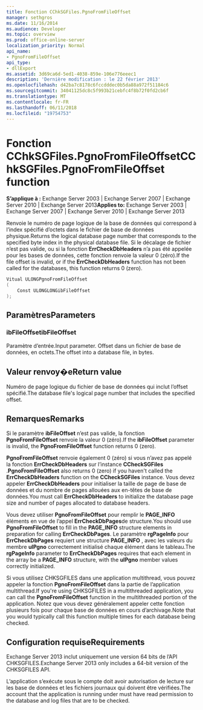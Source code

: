 ```yaml
---
title: Fonction CChkSGFiles.PgnoFromFileOffset
manager: sethgros
ms.date: 11/16/2014
ms.audience: Developer
ms.topic: overview
ms.prod: office-online-server
localization_priority: Normal
api_name:
- PgnoFromFileOffset
api_type:
- dllExport
ms.assetid: 3d69ca6d-5ed1-4038-859e-106e776eeec1
description: 'Dernière modification : le 22 février 2013'
ms.openlocfilehash: d42ba7c8178c6fccdddec0b5da88a972f51184c6
ms.sourcegitcommit: 34041125dc8c5f993b21cebfc4f8b72f0fd2cb6f
ms.translationtype: MT
ms.contentlocale: fr-FR
ms.lasthandoff: 06/11/2018
ms.locfileid: "19754753"
---
```

# <a name="cchksgfilespgnofromfileoffset-function"></a><span data-ttu-id="6235e-103">Fonction CChkSGFiles.PgnoFromFileOffset</span><span class="sxs-lookup"><span data-stu-id="6235e-103">CChkSGFiles.PgnoFromFileOffset function</span></span>

<span data-ttu-id="6235e-104">**S’applique à :** Exchange Server 2003 | Exchange Server 2007 | Exchange Server 2010 | Exchange Server 2013</span><span class="sxs-lookup"><span data-stu-id="6235e-104">**Applies to:** Exchange Server 2003 | Exchange Server 2007 | Exchange Server 2010 | Exchange Server 2013</span></span>
  
<span data-ttu-id="6235e-105">Renvoie le numéro de page logique de la base de données qui correspond à l’index spécifié d’octets dans le fichier de base de données physique.</span><span class="sxs-lookup"><span data-stu-id="6235e-105">Returns the logical database page number that corresponds to the specified byte index in the physical database file.</span></span> <span data-ttu-id="6235e-106">Si le décalage de fichier n’est pas valide, ou si la fonction **ErrCheckDbHeaders** n’a pas été appelée pour les bases de données, cette fonction renvoie la valeur 0 (zéro).</span><span class="sxs-lookup"><span data-stu-id="6235e-106">If the file offset is invalid, or if the **ErrCheckDbHeaders** function has not been called for the databases, this function returns 0 (zero).</span></span> 
  
```cs
Vitual ULONGPgnoFromFileOffset  
(
    Const ULONGLONGibFileOffset
);

```

## <a name="parameters"></a><span data-ttu-id="6235e-107">Paramètres</span><span class="sxs-lookup"><span data-stu-id="6235e-107">Parameters</span></span>

### <a name="ibfileoffset"></a><span data-ttu-id="6235e-108">ibFileOffset</span><span class="sxs-lookup"><span data-stu-id="6235e-108">ibFileOffset</span></span>
  
<span data-ttu-id="6235e-109">Paramètre d’entrée.</span><span class="sxs-lookup"><span data-stu-id="6235e-109">Input parameter.</span></span> <span data-ttu-id="6235e-110">Offset dans un fichier de base de données, en octets.</span><span class="sxs-lookup"><span data-stu-id="6235e-110">The offset into a database file, in bytes.</span></span>
    
## <a name="return-value"></a><span data-ttu-id="6235e-111">Valeur renvoy�e</span><span class="sxs-lookup"><span data-stu-id="6235e-111">Return value</span></span>

<span data-ttu-id="6235e-112">Numéro de page logique du fichier de base de données qui inclut l’offset spécifié.</span><span class="sxs-lookup"><span data-stu-id="6235e-112">The database file's logical page number that includes the specified offset.</span></span>
  
## <a name="remarks"></a><span data-ttu-id="6235e-113">Remarques</span><span class="sxs-lookup"><span data-stu-id="6235e-113">Remarks</span></span>

<span data-ttu-id="6235e-114">Si le paramètre **ibFileOffset** n’est pas valide, la fonction **PgnoFromFileOffset** renvoie la valeur 0 (zéro).</span><span class="sxs-lookup"><span data-stu-id="6235e-114">If the **ibFileOffset** parameter is invalid, the **PgnoFromFileOffset** function returns 0 (zero).</span></span> 
  
<span data-ttu-id="6235e-115">**PgnoFromFileOffset** renvoie également 0 (zéro) si vous n’avez pas appelé la fonction **ErrCheckDbHeaders** sur l’instance **CCheckSGFiles** .</span><span class="sxs-lookup"><span data-stu-id="6235e-115">**PgnoFromFileOffset** also returns 0 (zero) if you haven't called the **ErrCheckDbHeaders** function on the **CCheckSGFiles** instance.</span></span> <span data-ttu-id="6235e-116">Vous devez appeler **ErrCheckDbHeaders** pour initialiser la taille de page de base de données et du nombre de pages allouées aux en-têtes de base de données.</span><span class="sxs-lookup"><span data-stu-id="6235e-116">You must call **ErrCheckDbHeaders** to initialize the database page size and number of pages allocated to database headers.</span></span> 
  
<span data-ttu-id="6235e-117">Vous devez utiliser **PgnoFromFileOffset** pour remplir le **PAGE\_INFO** éléments en vue de l’appel **ErrCheckDbPages**de structure.</span><span class="sxs-lookup"><span data-stu-id="6235e-117">You should use **PgnoFromFileOffset** to fill in the **PAGE\_INFO** structure elements in preparation for calling **ErrCheckDbPages**.</span></span> <span data-ttu-id="6235e-118">Le paramètre **rgPageInfo** pour **ErrCheckDbPages** requiert une structure **PAGE_INFO** , avec les valeurs du membre **ulPgno** correctement initialisé chaque élément dans le tableau.</span><span class="sxs-lookup"><span data-stu-id="6235e-118">The **rgPageInfo** parameter to **ErrCheckDbPages** requires that each element in the array be a **PAGE_INFO** structure, with the **ulPgno** member values correctly initialized.</span></span> 
  
<span data-ttu-id="6235e-119">Si vous utilisez CHKSGFILES dans une application multithread, vous pouvez appeler la fonction **PgnoFromFileOffset** dans la partie de l’application multithread.</span><span class="sxs-lookup"><span data-stu-id="6235e-119">If you're using CHKSGFILES in a multithreaded application, you can call the **PgnoFromFileOffset** function in the multithreaded portion of the application.</span></span> <span data-ttu-id="6235e-120">Notez que vous devez généralement appeler cette fonction plusieurs fois pour chaque base de données en cours d’archivage.</span><span class="sxs-lookup"><span data-stu-id="6235e-120">Note that you would typically call this function multiple times for each database being checked.</span></span> 
  
## <a name="requirements"></a><span data-ttu-id="6235e-121">Configuration requise</span><span class="sxs-lookup"><span data-stu-id="6235e-121">Requirements</span></span>

<span data-ttu-id="6235e-122">Exchange Server 2013 inclut uniquement une version 64 bits de l’API CHKSGFILES.</span><span class="sxs-lookup"><span data-stu-id="6235e-122">Exchange Server 2013 only includes a 64-bit version of the CHKSGFILES API.</span></span>
  
<span data-ttu-id="6235e-123">L’application s’exécute sous le compte doit avoir autorisation de lecture sur les base de données et les fichiers journaux qui doivent être vérifiées.</span><span class="sxs-lookup"><span data-stu-id="6235e-123">The account that the application is running under must have read permission to the database and log files that are to be checked.</span></span>
  

